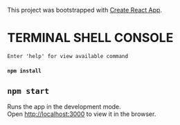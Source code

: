 This project was bootstrapped with [Create React App](https://github.com/facebook/create-react-app).

# TERMINAL SHELL CONSOLE
	Enter 'help' for view available command

#### `npm install`
## `npm start`

Runs the app in the development mode.<br>
Open [http://localhost:3000](http://localhost:3000) to view it in the browser.
